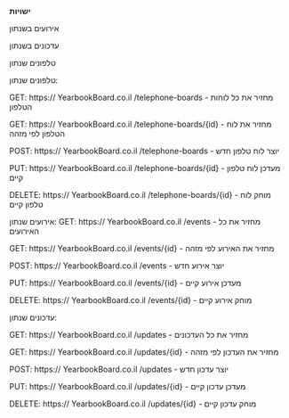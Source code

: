 **ישויות**

אירועים בשנתון

עדכונים בשנתון

טלפונים שנתון



טלפונים שנתון:


GET: https:// YearbookBoard.co.il /telephone-boards - מחזיר את כל לוחות הטלפון

GET: https:// YearbookBoard.co.il /telephone-boards/{id} - מחזיר את לוח הטלפון לפי מזהה

POST: https:// YearbookBoard.co.il /telephone-boards - יוצר לוח טלפון חדש

PUT: https:// YearbookBoard.co.il /telephone-boards/{id} - מעדכן לוח טלפון קיים

DELETE: https:// YearbookBoard.co.il /telephone-boards/{id} - מוחק לוח טלפון קיים


אירועים שנתון:
GET: https:// YearbookBoard.co.il /events - מחזיר את כל האירועים

GET: https:// YearbookBoard.co.il /events/{id} - מחזיר את האירוע לפי מזהה

POST: https:// YearbookBoard.co.il /events - יוצר אירוע חדש

PUT: https:// YearbookBoard.co.il /events/{id} - מעדכן אירוע קיים

DELETE: https:// YearbookBoard.co.il /events/{id} - מוחק אירוע קיים


עדכונים שנתון:


GET: https:// YearbookBoard.co.il /updates - מחזיר את כל העדכונים

GET: https:// YearbookBoard.co.il /updates/{id} - מחזיר את העדכון לפי מזהה

POST: https:// YearbookBoard.co.il /updates - יוצר עדכון חדש

PUT: https:// YearbookBoard.co.il /updates/{id} - מעדכן עדכון קיים

DELETE: https:// YearbookBoard.co.il /updates/{id} - מוחק עדכון קיים



